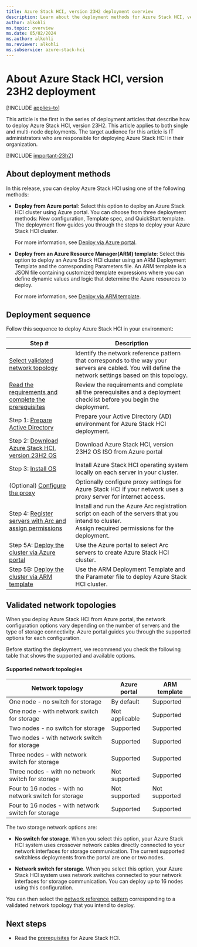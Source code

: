 ```yaml
---
title: Azure Stack HCI, version 23H2 deployment overview 
description: Learn about the deployment methods for Azure Stack HCI, version 23H2.
author: alkohli
ms.topic: overview
ms.date: 05/02/2024
ms.author: alkohli
ms.reviewer: alkohli
ms.subservice: azure-stack-hci
---
```


# About Azure Stack HCI, version 23H2 deployment

[!INCLUDE [applies-to](../../includes/hci-applies-to-23h2.md)]

This article is the first in the series of deployment articles that describe how to deploy Azure Stack HCI, version 23H2. This article applies to both single and multi-node deployments. The target audience for this article is IT administrators who are responsible for deploying Azure Stack HCI in their organization.

[!INCLUDE [important-23h2](../../includes/hci-important-deploy-23h2.md)]

## About deployment methods

In this release, you can deploy Azure Stack HCI using one of the following methods:

- **Deploy from Azure portal**: Select this option to deploy an Azure Stack HCI cluster using Azure portal. You can choose from three deployment methods: New configuration, Template spec, and QuickStart template. The deployment flow guides you through the steps to deploy your Azure Stack HCI cluster.

    For more information, see [Deploy via Azure portal](deploy-via-portal.md).

- **Deploy from an Azure Resource Manager(ARM) template**: Select this option to deploy an Azure Stack HCI cluster using an ARM Deployment Template and the corresponding Parameters file. An ARM template is a JSON file containing customized template expressions where you can define dynamic values and logic that determine the Azure resources to deploy. 

    For more information, see [Deploy via ARM template](deployment-azure-resource-manager-template.md).

## Deployment sequence

Follow this sequence to deploy Azure Stack HCI in your environment:

| Step # | Description |
|--|--|
| [Select validated network topology](#validated-network-topologies) | Identify the network reference pattern that corresponds to the way your servers are cabled. You will define the network settings based on this topology. |
| [Read the requirements and complete the prerequisites](./deployment-prerequisites.md) | Review the requirements and complete all the prerequisites and a deployment checklist before you begin the deployment. |
| Step 1: [Prepare Active Directory](./deployment-prep-active-directory.md) | Prepare your Active Directory (AD) environment for Azure Stack HCI deployment. |
| Step 2: [Download Azure Stack HCI, version 23H2 OS](./download-azure-stack-hci-23h2-software.md) | Download Azure Stack HCI, version 23H2 OS ISO from Azure portal |
| Step 3: [Install OS](./deployment-install-os.md) | Install Azure Stack HCI operating system locally on each server in your cluster. |
| (Optional) [Configure the proxy](../manage/configure-proxy-settings.md) | Optionally configure proxy settings for Azure Stack HCI if your network uses a proxy server for internet access. |
| Step 4: [Register servers with Arc and assign permissions](./deployment-arc-register-server-permissions.md) | Install and run the Azure Arc registration script on each of the servers that you intend to cluster.<br> Assign required permissions for the deployment. |
| Step 5A: [Deploy the cluster via Azure portal](./deploy-via-portal.md) | Use the Azure portal to select Arc servers to create Azure Stack HCI cluster. |
| Step 5B: [Deploy the cluster via ARM template](deployment-azure-resource-manager-template.md) | Use the ARM Deployment Template and the Parameter file to deploy Azure Stack HCI cluster. |

## Validated network topologies

When you deploy Azure Stack HCI from Azure portal, the network configuration options vary depending on the number of servers and the type of storage connectivity. Azure portal guides you through the supported options for each configuration.

Before starting the deployment, we recommend you check the following table that shows the supported and available options.

#### Supported network topologies

|Network topology|Azure portal|ARM template|
|---|---|---|
|One node - no switch for storage|By default|Supported|
|One node - with network switch for storage|Not applicable|Supported|
|Two nodes - no switch for storage|Supported|Supported|
|Two nodes - with network switch for storage|Supported|Supported|
|Three nodes - with network switch for storage|Supported|Supported|
|Three nodes - with no network switch for storage|Not supported|Supported|
|Four to 16 nodes - with no network switch for storage|Not supported|Not supported|
|Four to 16 nodes - with network switch for storage|Supported|Supported|

The two storage network options are:

- **No switch for storage**. When you select this option, your Azure Stack HCI system uses crossover network cables directly connected to your network interfaces for storage communication. The current supported switchless deployments from the portal are one or two nodes.

- **Network switch for storage**. When you select this option, your Azure Stack HCI system uses network switches connected to your network interfaces for storage communication. You can deploy up to 16 nodes using this configuration.

You can then select the [network reference pattern](../plan/choose-network-pattern.md) corresponding to a validated network topology that you intend to deploy.

## Next steps

- Read the [prerequisites](./deployment-prerequisites.md) for Azure Stack HCI.
